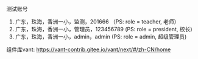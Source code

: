 测试账号

1. 广东，珠海，香洲一小，监测，201666       （PS: role = teacher, 老师）
2. 广东，珠海，香洲一小，管理员，123456789     (PS: role = president, 校长)
3. 广东，珠海，香洲一小，admin，admin        (PS: role = admin, 超级管理员)

组件库vant: https://vant-contrib.gitee.io/vant/next/#/zh-CN/home
